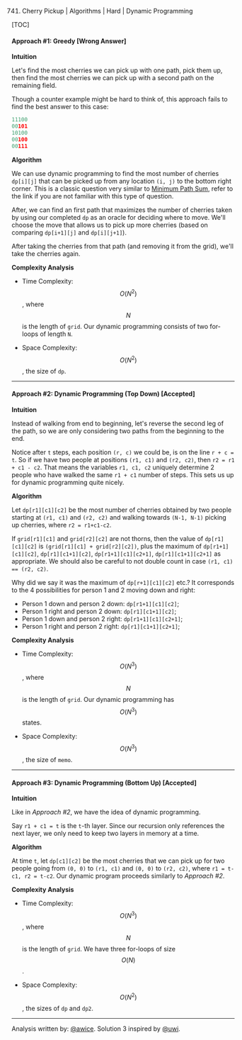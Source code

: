 741. Cherry Pickup | Algorithms | Hard | Dynamic Programming

[TOC]

#### Approach #1: Greedy [Wrong Answer]

**Intuition**

Let's find the most cherries we can pick up with one path, pick them up, then find the most cherries we can pick up with a second path on the remaining field.

Though a counter example might be hard to think of, this approach fails to find the best answer to this case:
```python
11100
00101
10100
00100
00111
```

**Algorithm**

We can use dynamic programming to find the most number of cherries `dp[i][j]` that can be picked up from any location `(i, j)` to the bottom right corner.  This is a classic question very similar to [Minimum Path Sum](https://leetcode.com/problems/minimum-path-sum/description/), refer to the link if you are not familiar with this type of question.

After, we can find an first path that maximizes the number of cherries taken by using our completed `dp` as an oracle for deciding where to move.  We'll choose the move that allows us to pick up more cherries (based on comparing `dp[i+1][j]` and `dp[i][j+1]`).

After taking the cherries from that path (and removing it from the grid), we'll take the cherries again.



**Complexity Analysis**

* Time Complexity: $$O(N^2)$$, where $$N$$ is the length of `grid`.  Our dynamic programming consists of two for-loops of length `N`.

* Space Complexity: $$O(N^2)$$, the size of `dp`.

---
#### Approach #2: Dynamic Programming (Top Down) [Accepted]

**Intuition**

Instead of walking from end to beginning, let's reverse the second leg of the path, so we are only considering two paths from the beginning to the end.

Notice after `t` steps, each position `(r, c)` we could be, is on the line `r + c = t`.  So if we have two people at positions `(r1, c1)` and `(r2, c2)`, then `r2 = r1 + c1 - c2`.  That means the variables `r1, c1, c2` uniquely determine 2 people who have walked the same `r1 + c1` number of steps.  This sets us up for dynamic programming quite nicely.

**Algorithm**

Let `dp[r1][c1][c2]` be the most number of cherries obtained by two people starting at `(r1, c1)` and `(r2, c2)` and walking towards `(N-1, N-1)` picking up cherries, where `r2 = r1+c1-c2`.

If `grid[r1][c1]` and `grid[r2][c2]` are not thorns, then the value of `dp[r1][c1][c2]` is `(grid[r1][c1] + grid[r2][c2])`, plus the maximum of `dp[r1+1][c1][c2]`, `dp[r1][c1+1][c2]`, `dp[r1+1][c1][c2+1]`, `dp[r1][c1+1][c2+1]` as appropriate.  We should also be careful to not double count in case `(r1, c1) == (r2, c2)`.

Why did we say it was the maximum of `dp[r+1][c1][c2]` etc.?  It corresponds to the 4 possibilities for person 1 and 2 moving down and right:

* Person 1 down and person 2 down: `dp[r1+1][c1][c2]`;
* Person 1 right and person 2 down: `dp[r1][c1+1][c2]`;
* Person 1 down and person 2 right: `dp[r1+1][c1][c2+1]`;
* Person 1 right and person 2 right: `dp[r1][c1+1][c2+1]`;




**Complexity Analysis**

* Time Complexity: $$O(N^3)$$, where $$N$$ is the length of `grid`.  Our dynamic programming has $$O(N^3)$$ states.

* Space Complexity: $$O(N^3)$$, the size of `memo`.

---
#### Approach #3: Dynamic Programming (Bottom Up) [Accepted]

**Intuition**

Like in *Approach #2*, we have the idea of dynamic programming.

Say `r1 + c1 = t` is the `t`-th layer.  Since our recursion only references the next layer, we only need to keep two layers in memory at a time.

**Algorithm**

At time `t`, let `dp[c1][c2]` be the most cherries that we can pick up for two people going from `(0, 0)` to `(r1, c1)` and `(0, 0)` to `(r2, c2)`, where `r1 = t-c1, r2 = t-c2`.  Our dynamic program proceeds similarly to *Approach #2*.



**Complexity Analysis**

* Time Complexity: $$O(N^3)$$, where $$N$$ is the length of `grid`.  We have three for-loops of size $$O(N)$$.

* Space Complexity: $$O(N^2)$$, the sizes of `dp` and `dp2`.

---

Analysis written by: [@awice](https://leetcode.com/awice).  Solution 3 inspired by [@uwi](https://leetcode.com/contest/weekly-contest-61/ranking).
